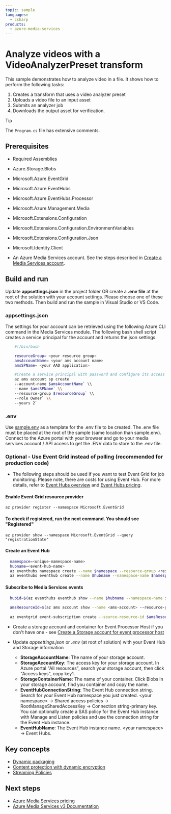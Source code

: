 ```yaml
---
topic: sample
languages:
  - csharp
products:
  - azure-media-services
---
```


# Analyze videos with a VideoAnalyzerPreset transform

This sample demonstrates how to analyze video in a file. It shows how to perform the following tasks:

1. Creates a transform that uses a video analyzer preset
1. Uploads a video file to an input asset
1. Submits an analyzer job
1. Downloads the output asset for verification.

> [!TIP]
> The `Program.cs` file has extensive comments.

## Prerequisites

* Required Assemblies

* Azure.Storage.Blobs
* Microsoft.Azure.EventGrid
* Microsoft.Azure.EventHubs
* Microsoft.Azure.EventHubs.Processor
* Microsoft.Azure.Management.Media
* Microsoft.Extensions.Configuration
* Microsoft.Extensions.Configuration.EnvironmentVariables
* Microsoft.Extensions.Configuration.Json
* Microsoft.Identity.Client

* An Azure Media Services account. See the steps described in [Create a Media Services account](https://docs.microsoft.com/azure/media-services/latest/create-account-cli-quickstart).

## Build and run

Update **appsettings.json** in the project folder OR create a **.env file** at the root of the solution with your account settings. Please choose one of these two methods.
Then build and run the sample in Visual Studio or VS Code.

### appsettings.json

The settings for your account can be retrieved using the following Azure CLI command in the Media Services module. The following bash shell script creates a service principal for the account and returns the json settings.

```bash
    #!/bin/bash

    resourceGroup= <your resource group>
    amsAccountName= <your ams account name>
    amsSPName= <your AAD application>

    #Create a service principal with password and configure its access to an Azure Media Services account.
    az ams account sp create
    --account-name $amsAccountName` \\
    --name $amsSPName` \\
    --resource-group $resourceGroup` \\
    --role Owner` \\
    --years 2`
```

### .env

Use [sample.env](../../sample.env) as a template for the .env file to be created. The .env file must be placed at the root of the sample (same location than sample.env).
Connect to the Azure portal with your browser and go to your media services account / API access to get the .ENV data to store to the .env file.

### Optional - Use Event Grid instead of polling (recommended for production code)

* The following steps should be used if you want to test Event Grid for job monitoring. Please note, there are costs for using Event Hub. For more details, refer to [Event Hubs overview](https://azure.microsoft.com/en-in/pricing/details/event-hubs/) and [Event Hubs pricing](https://docs.microsoft.com/en-us/azure/event-hubs/event-hubs-faq#pricing).

#### Enable Event Grid resource provider

  `az provider register --namespace Microsoft.EventGrid`

#### To check if registered, run the next command. You should see "Registered"

  `az provider show --namespace Microsoft.EventGrid --query "registrationState"`

#### Create an Event Hub

```bash
  namespace=<unique-namespace-name>
  hubname=<event-hub-name>
  az eventhubs namespace create --name $namespace --resource-group <resource-group>
  az eventhubs eventhub create --name $hubname --namespace-name $namespace --resource-group <resource-group>
```

#### Subscribe to Media Services events

```bash
  hubid=$(az eventhubs eventhub show --name $hubname --namespace-name $namespace --resource-group <resource-group> --query id --output tsv)\
  
  amsResourceId=$(az ams account show --name <ams-account> --resource-group <resource-group> --query id --output tsv)\
  
  az eventgrid event-subscription create --source-resource-id $amsResourceId --name &lt;event-subscription-name&gt; --endpoint-type eventhub --endpoint $hubid
```

* Create a storage account and container for Event Processor Host if you don't have one - see [Create a Storage account for event processor host](https://docs.microsoft.com/en-us/azure/event-hubs/event-hubs-dotnet-standard-getstarted-send#create-a-storage-account-for-event-processor-host)

* Update *appsettings.json* or *.env* (at root of solution) with your Event Hub and Storage information
  * **StorageAccountName**: The name of your storage account.
  * **StorageAccountKey**: The access key for your storage account. In Azure portal "All resources", search your storage account, then click "Access keys", copy key1.
  * **StorageContainerName**: The name of your container. Click Blobs in your storage account, find you container and copy the name.
  * **EventHubConnectionString**: The Event Hub connection string. Search for your Event Hub namespace you just created. &lt;your namespace&gt; -&gt; Shared access policies -&gt; RootManageSharedAccessKey -&gt; Connection string-primary key. You can optionally create a SAS policy for the Event Hub instance with Manage and Listen policies and use the connection string for the Event Hub instance.
  * **EventHubName**: The Event Hub instance name.  &lt;your namespace&gt; -&gt; Event Hubs.

## Key concepts

* [Dynamic packaging](https://docs.microsoft.com/azure/media-services/latest/dynamic-packaging-overview)
* [Content protection with dynamic encryption](https://docs.microsoft.com/azure/media-services/latest/content-protection-overview)
* [Streaming Policies](https://docs.microsoft.com/azure/media-services/latest/streaming-policy-concept)

## Next steps

* [Azure Media Services pricing](https://azure.microsoft.com/pricing/details/media-services/)
* [Azure Media Services v3 Documentation](https://docs.microsoft.com/azure/media-services/latest/)
